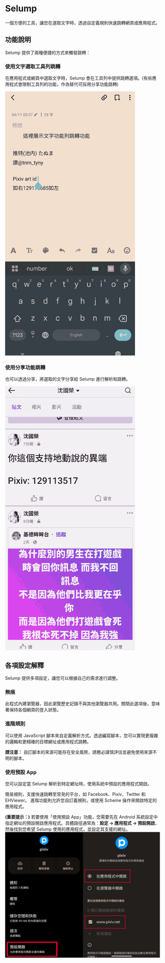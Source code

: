 # Selump

一個方便的工具，讓您在選取文字時，透過自定義規則快速跳轉網頁或應用程式。

## 功能說明

Selump 提供了兩種便捷的方式來觸發跳轉：

### 使用文字選取工具列跳轉

在應用程式或網頁中選取文字時，Selump 會在工具列中提供跳轉選項。(有些應用程式會限制工具列的功能，作為替代可採用分享功能跳轉)

![使用文字選取工具列跳轉](https://github.com/colong55/colong55.github.io/blob/main/selump/%E4%BD%BF%E7%94%A8%E5%8A%9F%E8%83%BD%E5%88%97%E8%B7%B3%E8%BD%89.gif)

### 使用分享功能跳轉

也可以透過分享，將選取的文字分享給 Selump 進行解析和跳轉。

![使用分享功能跳轉](https://github.com/colong55/colong55.github.io/blob/main/selump/%E4%BD%BF%E7%94%A8%E5%88%86%E4%BA%AB%E8%B7%B3%E8%BD%89.gif)

## 各項設定解釋

Selump 提供多項設定，讓您可以根據自己的需求進行調整。

### 無痕

此程式內建瀏覽器，因此瀏覽歷史記錄不與其他瀏覽器共用。關閉此選項後，意味著保持各個網頁的登入狀態。

### 進階規則

可以使用 JavaScript 腳本來自定義解析方式。透過編寫腳本，您可以實現更複雜的邏輯和更精確的目標網址或應用程式跳轉。

**請注意：** 自訂腳本的來源可能存在安全風險，請務必謹慎評估並避免使用來源不明的腳本。

### 使用預設 App

您可以設定當 Selump 解析到特定網址時，使用系統中預設的應用程式開啟。

簡易規則，支援快速跳轉至常見的平台，如 Facebook、Pixiv、Twitter 和 EHViewer。
進階功能則允許您自訂義規則，或使用 Scheme 操作來開啟特定的應用程式。

**(重要提示：)** 若要使用「使用預設 App」功能，您需要先在 Android 系統設定中指定網址的預設開啟應用程式。具體路徑通常為：**設定 -> 應用程式 -> 預設開啟**，然後找到您希望 Selump 使用的應用程式，並設定其支援的網址。
![預設開啟設定畫面](https://github.com/colong55/colong55.github.io/blob/main/selump/%E9%A0%90%E8%A8%AD%E9%96%8B%E5%95%9F.png)


